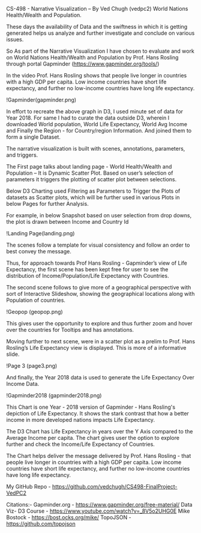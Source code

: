 CS-498 - Narrative Visualization – By Ved Chugh (vedpc2)
World Nations Health/Wealth and Population.

These days the availability of Data and the swiftness in which it is getting generated helps us analyze and further investigate and conclude on various issues. 

So As part of the Narrative Visualization I have chosen to evaluate and work on World Nations Health/Wealth and Population by Prof. Hans Rosling through portal Gapminder (https://www.gapminder.org/tools/)

In the video Prof. Hans Rosling shows that people live longer in countries with a high GDP per capita. Low income countries have short life expectancy, and further no low-income countries have long life expectancy. 

!Gapminder(gapminder.png)

In effort to recreate the above graph in D3, I used minute set of data for Year 2018. For same I had to curate the data outside D3, wherein I downloaded World population, World Life Expectancy, World Avg Income and Finally the Region - for Country/region Information. And joined them to form a single Dataset.


The narrative visualization is built with scenes, annotations, parameters, and triggers.

The First page talks about landing page - World Health/Wealth and Population – It is Dynamic Scatter Plot. Based on user’s selection of parameters it triggers the plotting of scatter plot between selections.

Below D3 Charting used Filtering as Parameters to Trigger the Plots of datasets as Scatter plots, which will be further used in various Plots in below Pages for further Analysis.

For example, in below Snapshot based on user selection from drop downs, the plot is drawn between Income and Country Id

!Landing Page(landing.png)

The scenes follow a template for visual consistency and follow an order to best convey the message.

Thus, for approach towards Prof Hans Rosling - Gapminder’s view of Life Expectancy, the first scene has been kept free for user to see the distribution of Income/Population/Life Expectancy with Countries. 

The second scene follows to give more of a geographical perspective with sort of Interactive Slideshow, showing the geographical locations along with Population of countries.

!Geopop (geopop.png) 

This gives user the opportunity to explore and thus further zoom and hover over the countries for Tooltips and has annotations.

Moving further to next scene, were in a scatter plot as a prelim to Prof. Hans Rosling’s Life Expectancy view is displayed. This is more of a informative slide.

!Page 3 (page3.png) 
 
And finally, the Year 2018 data is used to generate the Life Expectancy Over Income Data.

!Gapminder2018 (gapminder2018.png)  

This Chart is one Year - 2018 version of Gapminder - Hans Rosling's depiction of Life Expectancy. It shows the stark contrast that how a better income in more developed nations impacts Life Expectancy.

The D3 Chart has Life Expectancy in years over the Y Axis compared to the Average Income per capita. The chart gives user the option to explore further and check the Income/Life Expectancy of Countries.

The Chart helps deliver the message delivered by Prof. Hans Rosling - that people live longer in countries with a high GDP per capita. Low income countries have short life expectancy, and further no low-income countries have long life expectancy. 

My GitHub Repo - https://github.com/vedchugh/CS498-FinalProject-VedPC2


Citations:-
Gapminder.org - https://www.gapminder.org/free-material/
Data Viz- D3 Course - https://www.youtube.com/watch?v=_8V5o2UHG0E
Mike Bostock - https://bost.ocks.org/mike/
TopoJSON - https://github.com/topojson
